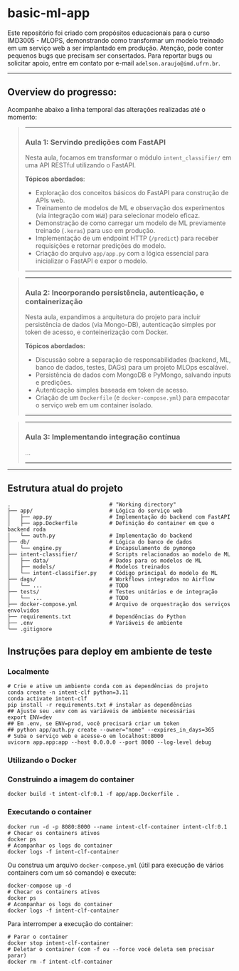# basic-ml-app

Este repositório foi criado com propósitos educacionais para o curso IMD3005 - MLOPS, demonstrando como transformar um modelo treinado em um serviço web a ser implantado em produção. Atenção, pode conter pequenos bugs que precisam ser consertados. Para reportar bugs ou solicitar apoio, entre em contato por e-mail `adelson.araujo@imd.ufrn.br`.


---

## Overview do progresso:

Acompanhe abaixo a linha temporal das alterações realizadas até o momento: 

> _______________
> ### Aula 1: Servindo predições com FastAPI
> Nesta aula, focamos em transformar o módulo `intent_classifier/` em uma API RESTful utilizando o FastAPI.
>
> **Tópicos abordados**:
> *   Exploração dos conceitos básicos do FastAPI para construção de APIs web.
> *   Treinamento de modelos de ML e observação dos experimentos (via integração com `W&B`) para selecionar modelo eficaz.
> *   Demonstração de como carregar um modelo de ML previamente treinado (`.keras`) para uso em produção.
> *   Implementação de um endpoint HTTP (`/predict`) para receber requisições e retornar predições do modelo.
> *   Criação do arquivo `app/app.py` com a lógica essencial para inicializar o FastAPI e expor o modelo. 
> 
> _______________

> _______________
> ### Aula 2: Incorporando persistência, autenticação, e containerização
> 
> Nesta aula, expandimos a arquitetura do projeto para incluir persistência de dados (via Mongo-DB), autenticação simples por token de acesso, e conteinerização com Docker.
> 
> **Tópicos abordados:**
> 
> *   Discussão sobre a separação de responsabilidades (backend, ML, banco de dados, testes, DAGs) para um projeto MLOps escalável.
> *   Persistência de dados com MongoDB e PyMongo, salvando inputs e predições.
> *   Autenticação simples baseada em token de acesso.
> *   Criação de um `Dockerfile` (e `docker-compose.yml`) para empacotar o serviço web em um container isolado.
> _______________

> _______________
> ### Aula 3: Implementando integração contínua
> ...
> _______________



---

## Estrutura atual do projeto

```shell
.                               # "Working directory"
├── app/                        # Lógica do serviço web
│   ├── app.py                  # Implementação do backend com FastAPI
│   ├── app.Dockerfile          # Definição do container em que o backend roda
│   └── auth.py                 # Implementação do backend
├── db/                         # Lógica do banco de dados
│   └── engine.py               # Encapsulamento do pymongo
├── intent-classifier/          # Scripts relacionados ao modelo de ML
│   ├── data/                   # Dados para os modelos de ML
│   ├── models/                 # Modelos treinados
│   └── intent-classifier.py    # Código principal do modelo de ML
├── dags/                       # Workflows integrados no Airflow
│   └── ...                     # TODO
├── tests/                      # Testes unitários e de integração
│   └── ...                     # TODO
├── docker-compose.yml          # Arquivo de orquestração dos serviços envolvidos
├── requirements.txt            # Dependências do Python
├── .env                        # Variáveis de ambiente
└── .gitignore
```

## Instruções para deploy em ambiente de teste

### Localmente
```shell
# Crie e ative um ambiente conda com as dependências do projeto
conda create -n intent-clf python=3.11
conda activate intent-clf
pip install -r requirements.txt # instalar as dependências
## Ajuste seu .env com as variáveis de ambiente necessárias
export ENV=dev
## Em .env, se ENV=prod, você precisará criar um token
## python app/auth.py create --owner="nome" --expires_in_days=365
# Suba o serviço web e acesse-o em localhost:8000
uvicorn app.app:app --host 0.0.0.0 --port 8000 --log-level debug
```

### Utilizando o Docker

### Construindo a imagem do container
```shell
docker build -t intent-clf:0.1 -f app/app.Dockerfile .
```

### Executando o container 
```shell
docker run -d -p 8080:8000 --name intent-clf-container intent-clf:0.1
# Checar os containers ativos
docker ps
# Acompanhar os logs do container
docker logs -f intent-clf-container
```
Ou construa um arquivo `docker-compose.yml` (útil para execução de vários containers com um só comando) e execute:
```shell
docker-compose up -d
# Checar os containers ativos
docker ps
# Acompanhar os logs do container
docker logs -f intent-clf-container
```
Para interromper a execução do container:
```shell
# Parar o container
docker stop intent-clf-container
# Deletar o container (com -f ou --force você deleta sem precisar parar)
docker rm -f intent-clf-container
```

